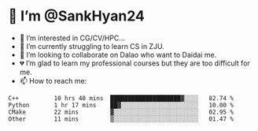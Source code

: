 # 👋 I’m @SankHyan24

- 👀 I’m interested in CG/CV/HPC...
- 🌱 I’m currently struggling to learn CS in ZJU.
- 💞️ I’m looking to collaborate on Dalao who want to Daidai me.
- 💔 I’m glad to learn my professional courses but they are too difficult for me.
- 📫 How to reach me:


<!---
SankHyan24/SankHyan24 is a ✨ special ✨ repository because its `README.md` (this file) appears on your GitHub profile.
You can click the Preview link to take a look at your changes.
--->
<!--START_SECTION:waka-->

```text
C++          10 hrs 40 mins  ████████████████████▓░░░░   82.74 %
Python       1 hr 17 mins    ██▓░░░░░░░░░░░░░░░░░░░░░░   10.00 %
CMake        22 mins         ▓░░░░░░░░░░░░░░░░░░░░░░░░   02.95 %
Other        11 mins         ▒░░░░░░░░░░░░░░░░░░░░░░░░   01.47 %
```

<!--END_SECTION:waka-->
